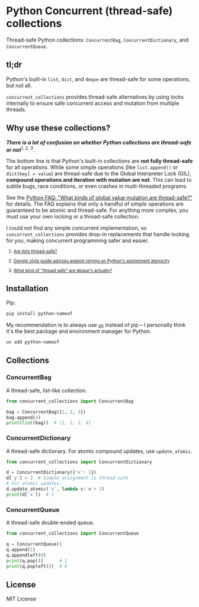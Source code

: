 # Python Concurrent (thread-safe) collections

Thread-safe Python collections: `ConcurrentBag`, `ConcurrentDictionary`, and `ConcurrentQueue`.

## tl;dr

Python's built-in `list`, `dict`, and `deque` are thread-safe for some operations, but not all. 

`concurrent_collections` provides thread-safe alternatives by using locks internally to ensure safe concurrent access and mutation from multiple threads.

## Why use these collections?

**_There is a lot of confusion on whether Python collections are thread-safe or not_**<sup>1, 2, 3</sup>.

The bottom line is that Python's built-in collections are **not fully thread-safe** for all operations. While some simple operations (like `list.append()` or `dict[key] = value`) are thread-safe due to the Global Interpreter Lock (GIL), **compound operations and iteration with mutation are not**. This can lead to subtle bugs, race conditions, or even crashes in multi-threaded programs.

See the [Python FAQ: "What kinds of global value mutation are thread-safe?"](https://docs.python.org/3/faq/library.html#what-kinds-of-global-value-mutation-are-thread-safe) for details. The FAQ explains that only a handful of simple operations are guaranteed to be atomic and thread-safe. For anything more complex, you must use your own locking or a thread-safe collection.

I could not find any simple concurrent implementation, so `concurrent_collections` provides drop-in replacements that handle locking for you, making concurrent programming safer and easier.

<sub>

1. [Are lists thread-safe?](https://stackoverflow.com/a/79645609/3873799)  

2. [Google style guide advises against relying on Python's assignment atomicity](https://stackoverflow.com/a/55279169/3873799)  

3. [What kind of "thread safe" are deque's actually?](https://groups.google.com/g/comp.lang.python/c/MAv5MVakB_4)  

</sub>

## Installation

Pip:

```bash
pip install python-nameof
```

My recommendation is to always use [`uv`](https://docs.astral.sh/uv/) instead of pip – I personally think it's the best package and environment manager for Python.

```bash
uv add python-nameof
```

## Collections

### ConcurrentBag

A thread-safe, list-like collection.

```python
from concurrent_collections import ConcurrentBag

bag = ConcurrentBag([1, 2, 3])
bag.append(4)
print(list(bag))  # [1, 2, 3, 4]
```

### ConcurrentDictionary

A thread-safe dictionary. For atomic compound updates, use `update_atomic`.

```python
from concurrent_collections import ConcurrentDictionary

d = ConcurrentDictionary({'x': 1})
d['y'] = 2  # Simple assignment is thread-safe
# For atomic updates:
d.update_atomic('x', lambda v: v + 1)
print(d['x'])  # 2
```

### ConcurrentQueue

A thread-safe double-ended queue.

```python
from concurrent_collections import ConcurrentQueue

q = ConcurrentQueue()
q.append(1)
q.appendleft(0)
print(q.pop())      # 1
print(q.popleft())  # 0
```

## License

MIT License
